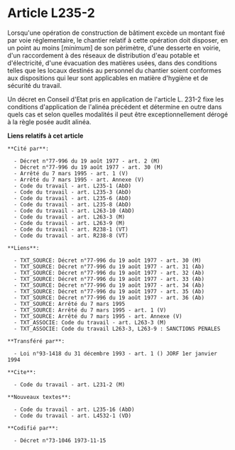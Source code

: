 # Article L235-2

Lorsqu'une opération de construction de bâtiment excède un montant fixé par voie réglementaire, le chantier relatif à cette
opération doit disposer, en un point au moins [*minimum*] de son pèrimètre, d'une desserte en voirie, d'un raccordement à des
réseaux de distribution d'eau potable et d'électricité, d'une évacuation des matières usées, dans des conditions telles que
les locaux destinés au personnel du chantier soient conformes aux dispositions qui leur sont applicables en matière d'hygiène
et de sécurité du travail.

Un décret en Conseil d'Etat pris en application de l'article L. 231-2 fixe les conditions d'application de l'alinéa précédent
et détermine en outre dans quels cas et selon quelles modalités il peut être exceptionnellement dérogé à la règle posée audit
alinéa.

**Liens relatifs à cet article**

	**Cité par**:

	  - Décret n°77-996 du 19 août 1977 - art. 2 (M)
	  - Décret n°77-996 du 19 août 1977 - art. 30 (M)
	  - Arrêté du 7 mars 1995 - art. 1 (V)
	  - Arrêté du 7 mars 1995 - art. Annexe (V)
	  - Code du travail - art. L235-1 (AbD)
	  - Code du travail - art. L235-3 (AbD)
	  - Code du travail - art. L235-6 (AbD)
	  - Code du travail - art. L235-8 (AbD)
	  - Code du travail - art. L263-10 (AbD)
	  - Code du travail - art. L263-3 (M)
	  - Code du travail - art. L263-9 (M)
	  - Code du travail - art. R238-1 (VT)
	  - Code du travail - art. R238-8 (VT)

	**Liens**:

	  - TXT_SOURCE: Décret n°77-996 du 19 août 1977 - art. 30 (M)
	  - TXT_SOURCE: Décret n°77-996 du 19 août 1977 - art. 31 (Ab)
	  - TXT_SOURCE: Décret n°77-996 du 19 août 1977 - art. 32 (Ab)
	  - TXT_SOURCE: Décret n°77-996 du 19 août 1977 - art. 33 (Ab)
	  - TXT_SOURCE: Décret n°77-996 du 19 août 1977 - art. 34 (Ab)
	  - TXT_SOURCE: Décret n°77-996 du 19 août 1977 - art. 35 (Ab)
	  - TXT_SOURCE: Décret n°77-996 du 19 août 1977 - art. 36 (Ab)
	  - TXT_SOURCE: Arrêté du 7 mars 1995
	  - TXT_SOURCE: Arrêté du 7 mars 1995 - art. 1 (V)
	  - TXT_SOURCE: Arrêté du 7 mars 1995 - art. Annexe (V)
	  - TXT_ASSOCIE: Code du travail - art. L263-3 (M)
	  - TXT_ASSOCIE: Code du travail L263-3, L263-9 : SANCTIONS PENALES

	**Transféré par**:

	  - Loi n°93-1418 du 31 décembre 1993 - art. 1 () JORF 1er janvier 1994

	**Cite**:

	  - Code du travail - art. L231-2 (M)

	**Nouveaux textes**:

	  - Code du travail - art. L235-16 (AbD)
	  - Code du travail - art. L4532-1 (VD)

	**Codifié par**:

	  - Décret n°73-1046 1973-11-15
